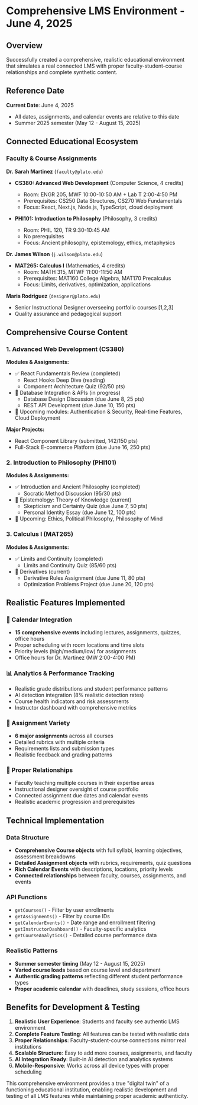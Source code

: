 # Comprehensive LMS Environment - June 4, 2025

## Overview
Successfully created a comprehensive, realistic educational environment that simulates a real connected LMS with proper faculty-student-course relationships and complete synthetic content.

## Reference Date
**Current Date**: June 4, 2025
- All dates, assignments, and calendar events are relative to this date
- Summer 2025 semester (May 12 - August 15, 2025)

## Connected Educational Ecosystem

### Faculty & Course Assignments
**Dr. Sarah Martinez** (`faculty@plato.edu`)
- **CS380: Advanced Web Development** (Computer Science, 4 credits)
  - Room: ENGR 205, MWF 10:00-10:50 AM + Lab T 2:00-4:50 PM
  - Prerequisites: CS250 Data Structures, CS270 Web Fundamentals
  - Focus: React, Next.js, Node.js, TypeScript, cloud deployment

- **PHI101: Introduction to Philosophy** (Philosophy, 3 credits)
  - Room: PHIL 120, TR 9:30-10:45 AM
  - No prerequisites
  - Focus: Ancient philosophy, epistemology, ethics, metaphysics

**Dr. James Wilson** (`j.wilson@plato.edu`)
- **MAT265: Calculus I** (Mathematics, 4 credits)
  - Room: MATH 315, MTWF 11:00-11:50 AM
  - Prerequisites: MAT160 College Algebra, MAT170 Precalculus
  - Focus: Limits, derivatives, optimization, applications

**Maria Rodriguez** (`designer@plato.edu`)
- Senior Instructional Designer overseeing portfolio courses [1,2,3]
- Quality assurance and pedagogical support

## Comprehensive Course Content

### 1. Advanced Web Development (CS380)
**Modules & Assignments:**
- ✅ React Fundamentals Review (completed)
  - React Hooks Deep Dive (reading)
  - Component Architecture Quiz (92/50 pts)
- 🔄 Database Integration & APIs (in progress)
  - Database Design Discussion (due June 8, 25 pts)
  - REST API Development (due June 10, 150 pts)
- 📅 Upcoming modules: Authentication & Security, Real-time Features, Cloud Deployment

**Major Projects:**
- React Component Library (submitted, 142/150 pts)
- Full-Stack E-commerce Platform (due June 16, 250 pts)

### 2. Introduction to Philosophy (PHI101)
**Modules & Assignments:**
- ✅ Introduction and Ancient Philosophy (completed)
  - Socratic Method Discussion (95/30 pts)
- 🔄 Epistemology: Theory of Knowledge (current)
  - Skepticism and Certainty Quiz (due June 7, 50 pts)
  - Personal Identity Essay (due June 12, 100 pts)
- 📅 Upcoming: Ethics, Political Philosophy, Philosophy of Mind

### 3. Calculus I (MAT265)
**Modules & Assignments:**
- ✅ Limits and Continuity (completed)
  - Limits and Continuity Quiz (85/60 pts)
- 🔄 Derivatives (current)
  - Derivative Rules Assignment (due June 11, 80 pts)
  - Optimization Problems Project (due June 20, 120 pts)

## Realistic Features Implemented

### 📅 Calendar Integration
- **15 comprehensive events** including lectures, assignments, quizzes, office hours
- Proper scheduling with room locations and time slots
- Priority levels (high/medium/low) for assignments
- Office hours for Dr. Martinez (MW 2:00-4:00 PM)

### 📊 Analytics & Performance Tracking
- Realistic grade distributions and student performance patterns
- AI detection integration (8% realistic detection rates)
- Course health indicators and risk assessments
- Instructor dashboard with comprehensive metrics

### 🎯 Assignment Variety
- **6 major assignments** across all courses
- Detailed rubrics with multiple criteria
- Requirements lists and submission types
- Realistic feedback and grading patterns

### 🔗 Proper Relationships
- Faculty teaching multiple courses in their expertise areas
- Instructional designer oversight of course portfolio
- Connected assignment due dates and calendar events
- Realistic academic progression and prerequisites

## Technical Implementation

### Data Structure
- **Comprehensive Course objects** with full syllabi, learning objectives, assessment breakdowns
- **Detailed Assignment objects** with rubrics, requirements, quiz questions
- **Rich Calendar Events** with descriptions, locations, priority levels
- **Connected relationships** between faculty, courses, assignments, and events

### API Functions
- `getCourses()` - Filter by user enrollments
- `getAssignments()` - Filter by course IDs
- `getCalendarEvents()` - Date range and enrollment filtering
- `getInstructorDashboard()` - Faculty-specific analytics
- `getCourseAnalytics()` - Detailed course performance data

### Realistic Patterns
- **Summer semester timing** (May 12 - August 15, 2025)
- **Varied course loads** based on course level and department
- **Authentic grading patterns** reflecting different student performance types
- **Proper academic calendar** with deadlines, study sessions, office hours

## Benefits for Development & Testing

1. **Realistic User Experience**: Students and faculty see authentic LMS environment
2. **Complete Feature Testing**: All features can be tested with realistic data
3. **Proper Relationships**: Faculty-student-course connections mirror real institutions
4. **Scalable Structure**: Easy to add more courses, assignments, and faculty
5. **AI Integration Ready**: Built-in AI detection and analytics systems
6. **Mobile-Responsive**: Works across all device types with proper scheduling

This comprehensive environment provides a true "digital twin" of a functioning educational institution, enabling realistic development and testing of all LMS features while maintaining proper academic authenticity. 